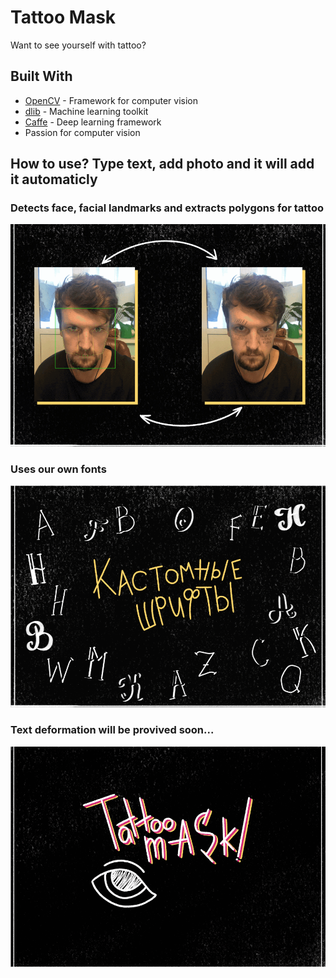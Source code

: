 # Tattoo Mask
Want to see yourself with tattoo? 

## Built With

* [OpenCV](https://opencv.org/) - Framework for computer vision
* [dlib](http://dlib.net/) - Machine learning toolkit
* [Caffe](https://caffe.berkeleyvision.org/) - Deep learning framework
* Passion for computer vision

## How to use? Type text, add photo and it will add it automaticly

### Detects face, facial landmarks and extracts polygons for tattoo
![alt text](screenshots/Screenshot_2.png)

### Uses our own fonts
![alt text](screenshots/Screenshot_3.png)

### Text deformation will be provived soon...
![alt text](screenshots/Screenshot_1.png)
